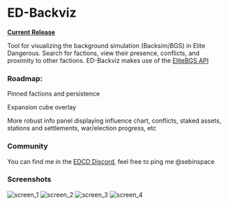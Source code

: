 # ED-Backviz

**[Current Release](https://github.com/sebbett/ED-Backviz/releases/tag/0.0.1a15)**

Tool for visualizing the background simulation (Backsim/BGS) in Elite Dangerous. Search for factions, view their presence, conflicts, and proximity to other factions.
ED-Backviz makes use of the [EliteBGS API](https://elitebgs.app/)

### **Roadmap:**
Pinned factions and persistence

Expansion cube overlay

More robust info panel displaying influence chart, conflicts, staked assets, stations and settlements, war/election progress, etc

### **Community**
You can find me in the [EDCD Discord](https://edcd.github.io/), feel free to ping me @sebinspace

### **Screenshots**
![screen_1](https://cdn.discordapp.com/attachments/1094604934441336872/1122195702404096140/ED_Backviz_TS9Tf6i3sb.png)
![screen_2](https://cdn.discordapp.com/attachments/1094604934441336872/1122195703016460480/ED_Backviz_e4kT5Makjx.png)
![screen_3](https://cdn.discordapp.com/attachments/1094604934441336872/1122195703352021083/ED_Backviz_nnxdMjwyfr.png)
![screen_4](https://cdn.discordapp.com/attachments/1094604934441336872/1122195703784022146/ED_Backviz_w7Rl6xYumE.png)
